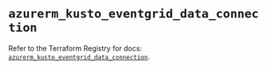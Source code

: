 # `azurerm_kusto_eventgrid_data_connection`

Refer to the Terraform Registry for docs: [`azurerm_kusto_eventgrid_data_connection`](https://registry.terraform.io/providers/hashicorp/azurerm/4.43.0/docs/resources/kusto_eventgrid_data_connection).
